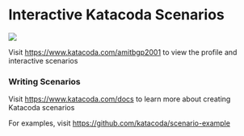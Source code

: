 # Interactive Katacoda Scenarios

[![](http://shields.katacoda.com/katacoda/amitbgp2001/count.svg)](https://www.katacoda.com/amitbgp2001 "Get your profile on Katacoda.com")

Visit https://www.katacoda.com/amitbgp2001 to view the profile and interactive scenarios

### Writing Scenarios
Visit https://www.katacoda.com/docs to learn more about creating Katacoda scenarios

For examples, visit https://github.com/katacoda/scenario-example
